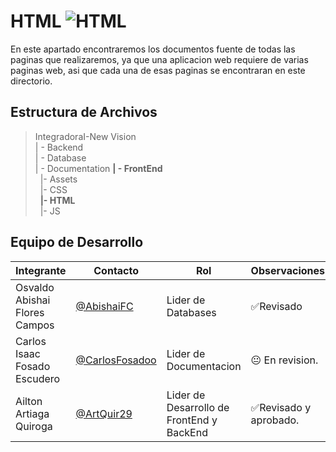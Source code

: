 # HTML  ![HTML](https://img.shields.io/badge/HTML-239120?style=for-the-badge&logo=html5&logoColor=white)


 En este apartado encontraremos los documentos fuente de todas las paginas que realizaremos, ya que una aplicacion web requiere de varias paginas web, asi que cada una de esas paginas se encontraran en este directorio. 


## Estructura de Archivos
>IntegradoraI-New Vision<br>
>| - Backend<br>
>| - Database<br>
>| - Documentation
>**| - FrontEnd** <br>
>&nbsp;&nbsp;|- Assets<br>
>&nbsp;&nbsp;|- CSS<br>
>&nbsp;&nbsp;**|- HTML**<br>
>&nbsp;&nbsp;|- JS<br>

## Equipo de Desarrollo

|Integrante|Contacto|Rol|Observaciones|
|------------|--------|---|---|
|Osvaldo Abishai Flores Campos|[@AbishaiFC](https://github.com/AbishaiFC)|Lider de Databases|✅Revisado|
|Carlos Isaac Fosado Escudero|[@CarlosFosadoo](https://github.com/CarlosFosadoo)|Lider de Documentacion|😐 En revision.|
|Ailton Artiaga Quiroga|[@ArtQuir29](https://github.com/ArtQuir29)|Lider de Desarrollo de FrontEnd y BackEnd |✅Revisado y aprobado.|
